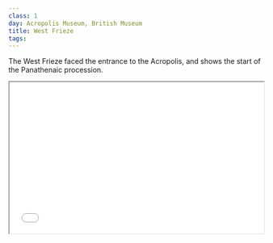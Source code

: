 ```yaml
---
class: 1
day: Acropolis Museum, British Museum
title: West Frieze
tags: 
---
```


The West Frieze faced the entrance to the Acropolis, and shows the start of the Panathenaic procession.

<iframe src="<https://www.parthenonfrieze.gr/en/explore-the-frieze/west-frieze/?b=2>" width="100%" height="300"></iframe>
